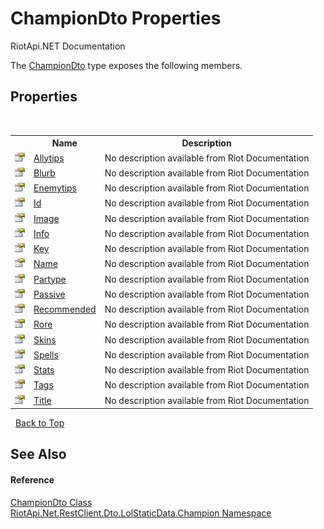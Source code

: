 # ChampionDto Properties
RiotApi.NET Documentation 

The <a href="5855d1e7-40f5-fdff-a08b-6b69889f7228">ChampionDto</a> type exposes the following members.


## Properties
&nbsp;<table><tr><th></th><th>Name</th><th>Description</th></tr><tr><td>![Public property](media/pubproperty.gif "Public property")</td><td><a href="e93f43b4-0796-a98e-42f7-ab473f7c54f0">Allytips</a></td><td>
No description available from Riot Documentation</td></tr><tr><td>![Public property](media/pubproperty.gif "Public property")</td><td><a href="7514e1fb-8bdc-816a-0da8-0b5be05817d3">Blurb</a></td><td>
No description available from Riot Documentation</td></tr><tr><td>![Public property](media/pubproperty.gif "Public property")</td><td><a href="529191ea-5a13-3373-1758-8a343c1c2f73">Enemytips</a></td><td>
No description available from Riot Documentation</td></tr><tr><td>![Public property](media/pubproperty.gif "Public property")</td><td><a href="fc17533a-d8cc-8ca9-807a-b16d1cbce56b">Id</a></td><td>
No description available from Riot Documentation</td></tr><tr><td>![Public property](media/pubproperty.gif "Public property")</td><td><a href="6b95b7e3-194c-f503-c52a-9ac764c94528">Image</a></td><td>
No description available from Riot Documentation</td></tr><tr><td>![Public property](media/pubproperty.gif "Public property")</td><td><a href="2a3f00a9-4d73-97d2-653f-bfc734cd3bc4">Info</a></td><td>
No description available from Riot Documentation</td></tr><tr><td>![Public property](media/pubproperty.gif "Public property")</td><td><a href="47a730e9-974f-f308-5a85-54aa1853d07b">Key</a></td><td>
No description available from Riot Documentation</td></tr><tr><td>![Public property](media/pubproperty.gif "Public property")</td><td><a href="53a4b065-e3b6-e241-dbf9-aca4400a47f3">Name</a></td><td>
No description available from Riot Documentation</td></tr><tr><td>![Public property](media/pubproperty.gif "Public property")</td><td><a href="ac95babc-d587-4e63-368e-3fbc8667a2c9">Partype</a></td><td>
No description available from Riot Documentation</td></tr><tr><td>![Public property](media/pubproperty.gif "Public property")</td><td><a href="896129f3-3c13-559c-daa2-e9011e753716">Passive</a></td><td>
No description available from Riot Documentation</td></tr><tr><td>![Public property](media/pubproperty.gif "Public property")</td><td><a href="2ee6c321-bed6-1c52-1eb7-c82dbf9a1916">Recommended</a></td><td>
No description available from Riot Documentation</td></tr><tr><td>![Public property](media/pubproperty.gif "Public property")</td><td><a href="8775da34-8c36-aaea-a0c6-22f07876cf73">Rore</a></td><td>
No description available from Riot Documentation</td></tr><tr><td>![Public property](media/pubproperty.gif "Public property")</td><td><a href="1dc0c8a2-6c41-fb85-91f7-ceb166cab6e7">Skins</a></td><td>
No description available from Riot Documentation</td></tr><tr><td>![Public property](media/pubproperty.gif "Public property")</td><td><a href="bda57a01-ec55-d730-7cd5-3b9149fcaea5">Spells</a></td><td>
No description available from Riot Documentation</td></tr><tr><td>![Public property](media/pubproperty.gif "Public property")</td><td><a href="f8f25db4-c6df-3d55-4704-984201aad73b">Stats</a></td><td>
No description available from Riot Documentation</td></tr><tr><td>![Public property](media/pubproperty.gif "Public property")</td><td><a href="786132e9-7648-6350-f5a8-f7e054df40c7">Tags</a></td><td>
No description available from Riot Documentation</td></tr><tr><td>![Public property](media/pubproperty.gif "Public property")</td><td><a href="05eab86d-6060-3b17-dede-82e7b4486ef8">Title</a></td><td>
No description available from Riot Documentation</td></tr></table>&nbsp;
<a href="#championdto-properties">Back to Top</a>

## See Also


#### Reference
<a href="5855d1e7-40f5-fdff-a08b-6b69889f7228">ChampionDto Class</a><br /><a href="3124c537-7898-7be7-0beb-c234e417bc16">RiotApi.Net.RestClient.Dto.LolStaticData.Champion Namespace</a><br />